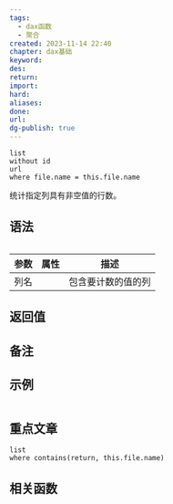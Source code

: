 ```yaml
---
tags:
  - dax函数
  - 聚合
created: 2023-11-14 22:40
chapter: dax基础
keyword: 
des: 
return: 
import: 
hard: 
aliases: 
done: 
url: 
dg-publish: true
---
```


```dataview
list 
without id
url
where file.name = this.file.name
```

统计指定列具有非空值的行数。

## 语法

```js

```

| **参数** | **属性** | **描述**           |
| -------- | -------- | ------------------ |
| 列名     |          | 包含要计数的值的列 |

## 返回值



## 备注




## 示例

```js
```
## 重点文章
```dataview
list
where contains(return, this.file.name)
```

## 相关函数

